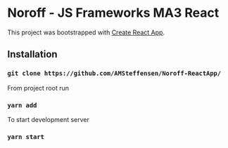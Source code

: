 # Noroff - JS Frameworks MA3 React
This project was bootstrapped with [Create React App](https://github.com/facebook/create-react-app).

## Installation
### `git clone https://github.com/AMSteffensen/Noroff-ReactApp/` ###
From project root run
### `yarn add`
To start development server
### `yarn start`



